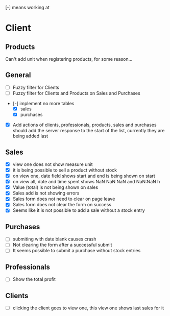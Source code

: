[-] means working at

# Client

## Products
Can't add unit when registering products, for some reason...

## General
+ [ ] Fuzzy filter for Clients
+ [ ] Fuzzy filter for Clients and Products on Sales and Purchases
+ [-] implement no more tables
  + [X] sales
  + [X] purchases
+ [X] Add actions of clients, professionals, products, sales and purchases should add the server response to the start of the list, currently they are being added last

## Sales
+ [X] view one does not show measure unit
+ [X] it is being possible to sell a product without stock
+ [X] on view one, date field shows start and end is being shown on start
+ [X] on view all, date and time spent shows NaN NaN NaN and NaN:NaN h
+ [X] Value (total) is not being shown on sales
+ [X] Sales add is not showing errors
+ [X] Sales form does not need to clear on page leave
+ [X] Sales form does not clear the form on success
+ [X] Seems like it is not possible to add a sale without a stock entry

## Purchases
+ [ ] submiting with date blank causes crash
+ [ ] Not clearing the form after a successful submit
+ [ ] It seems possible to submit a purchase without stock entries

## Professionals
+ [ ] Show the total profit

## Clients
+ [ ] clicking the client goes to view one, this view one shows last sales for it
